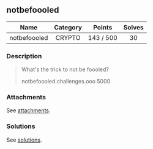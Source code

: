 ## notbefoooled

|  Name  |  Category  |  Points  |  Solves  |
| :----: | :----: | :----: | :----: |
|  notbefoooled  |  CRYPTO  |  143 / 500  |  30  |

### Description
> What's the trick to not be foooled?
> 
> notbefoooled.challenges.ooo 5000

### Attachments
See [attachments](https://github.com/roadicing/ctf-writeups/tree/main/2020/defconctf-quals/notbefoooled/attachments).

### Solutions
See [solutions](https://github.com/roadicing/ctf-writeups/tree/main/2020/defconctf-quals/notbefoooled/solutions).
